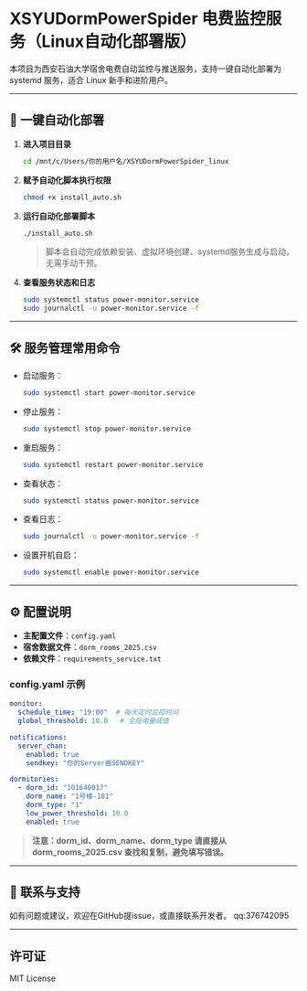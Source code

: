 # XSYUDormPowerSpider 电费监控服务（Linux自动化部署版）

本项目为西安石油大学宿舍电费自动监控与推送服务，支持一键自动化部署为 systemd 服务，适合 Linux 新手和进阶用户。

---

## 🚀 一键自动化部署

1. **进入项目目录**
   ```bash
   cd /mnt/c/Users/你的用户名/XSYUDormPowerSpider_linux
   ```

2. **赋予自动化脚本执行权限**
   ```bash
   chmod +x install_auto.sh
   ```

3. **运行自动化部署脚本**
   ```bash
   ./install_auto.sh
   ```
   > 脚本会自动完成依赖安装、虚拟环境创建、systemd服务生成与启动，无需手动干预。

4. **查看服务状态和日志**
   ```bash
   sudo systemctl status power-monitor.service
   sudo journalctl -u power-monitor.service -f
   ```

---

## 🛠️ 服务管理常用命令

- 启动服务：
  ```bash
  sudo systemctl start power-monitor.service
  ```
- 停止服务：
  ```bash
  sudo systemctl stop power-monitor.service
  ```
- 重启服务：
  ```bash
  sudo systemctl restart power-monitor.service
  ```
- 查看状态：
  ```bash
  sudo systemctl status power-monitor.service
  ```
- 查看日志：
  ```bash
  sudo journalctl -u power-monitor.service -f
  ```
- 设置开机自启：
  ```bash
  sudo systemctl enable power-monitor.service
  ```

---

## ⚙️ 配置说明

- **主配置文件**：`config.yaml`
- **宿舍数据文件**：`dorm_rooms_2025.csv`
- **依赖文件**：`requirements_service.txt`

### config.yaml 示例
```yaml
monitor:
  schedule_time: "19:00"  # 每天定时监控时间
  global_threshold: 10.0   # 全局电量阈值

notifications:
  server_chan:
    enabled: true
    sendkey: "你的Server酱SENDKEY"

dormitories:
  - dorm_id: "101640017"
    dorm_name: "1号楼-101"
    dorm_type: "1"
    low_power_threshold: 10.0
    enabled: true
```

> **注意：dorm_id、dorm_name、dorm_type 请直接从 dorm_rooms_2025.csv 查找和复制，避免填写错误。**



---


## 📢 联系与支持
如有问题或建议，欢迎在GitHub提issue，或直接联系开发者。
qq:376742095

---

## 许可证
MIT License